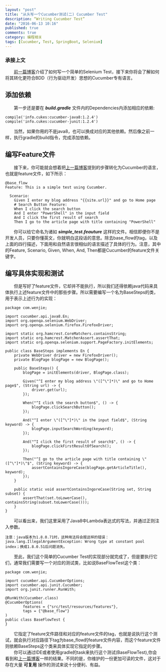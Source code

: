 ```yaml
---
layout: "post"
title: "从头写一个Cucumber测试(二) Cucumber Test"
description: “Writing Cucumber Test”
date: "2016-06-13 10:16"
published: true
comments: true
category: 编程相关
tags: [Cucumber, Test, SpringBoot, Selenium]
---
```

### 承接上文
&emsp;&emsp;[前一篇博客]({{site.url}}/编程相关/cucumber-test)介绍了如何写一个简单的Selenium Test，接下来你将会了解如何将其转化更符合BDD（行为驱动开发）思想的Cucumber专有语言。

<!--more-->

## 添加依赖
&emsp;&emsp;第一步还是要在 ___build.gradle___ 文件内的Dependencies内添加相应的依赖:

```
compile('info.cukes:cucumber-java8:1.2.4')
compile('info.cukes:cucumber-junit:1.2.4')
```
&emsp;&emsp;当然，如果你用的不是java8，也可以换成对应的其他依赖。然后像之前一样，执行gradle的build指令，完成添加依赖。

## 编写Feature文件
&emsp;&emsp;接下来，你可能就会想着把[上一篇博客]({{site.url}}/编程相关/cucumber-test)提到的步骤转化为Cucumber的语言，也就是feature文件，如下所示：

```
@base_flow
Feature: This is a simple test using Cucumber.

  Scenario:
    Given I enter my blog address "{{site.url}}" and go to Home page
    # Search Button Feature:
    When I click the search button
    And I enter "PowerShell" in the input field
    And I click the first result of search
    Then I go to the article page with title containing "PowerShell"
```

&emsp;&emsp;你可以给它命名为诸如 ___simple_test.feauture___ 这样的文件。相信即便你不是开发人员，只要你懂英文，你就明白这段话的意思。除去base_flow的tag，以及上面的四行描述，下面用和自然语言很相似的语言描述了具体的行为。注意，其中的Feature, Scenario, Given, When, And, Then都是Cucumber的feature文件关键字。

## 编写具体实现和测试
&emsp;&emsp;但是写好了feature文件，它却并不能执行，所以我们还得依赖java代码来具体执行上述feature文件中的那些步骤。所以需要编写一个名为BaseSteps的类，用于表示上述行为的实现：

```
package com.wenjie;

import cucumber.api.java8.En;
import org.openqa.selenium.WebDriver;
import org.openqa.selenium.firefox.FirefoxDriver;

import static org.hamcrest.CoreMatchers.containsString;
import static org.hamcrest.MatcherAssert.assertThat;
import static org.openqa.selenium.support.PageFactory.initElements;

public class BaseSteps implements En {
    private WebDriver driver = new FirefoxDriver();
    private BlogPage blogPage = new BlogPage();

    public BaseSteps() {
        blogPage = initElements(driver, BlogPage.class);

        Given("^I enter my blog address \"([^\"]*)\" and go to Home page$", (String url) -> {
            driver.get(url);
        });

        When("^I click the search button$", () -> {
            blogPage.clickSearchButton();
        });

        And("^I enter \"([^\"]*)\" in the input field$", (String keyword) -> {
            blogPage.inputSearchWording(keyword);
        });

        And("^I click the first result of search$", () -> {
            blogPage.clickFirstResultOfSearch();
        });

        Then("^I go to the article page with title containing \"([^\"]*)\"$", (String keyword) -> {
            assertContainsIngoreCase(blogPage.getArticleTitle(), keyword);
        });
    }

    public static void assertContainsIngoreCase(String set, String subset) {
        assertThat(set.toLowerCase(), containsString(subset.toLowerCase()));
    }
}
```

&emsp;&emsp;可以看出来，我们这里采用了Java8中Lambda表达式的写法，并通过正则注入参数。

```
注意：java版本为1.8.0.71时，这种用法将会报这样的错误：java.lang.IllegalArgumentException: Wrong type at constant pool index；换成1.8.0.51后问题消失。
```

&emsp;&emsp;至此，我们这个简单的Cucumber Test的实现部分就完成了，但是要执行它们，通常我们需要写一个对应的测试类，比如说BaseFlowTest这个类：

```
package com.wenjie;

import cucumber.api.CucumberOptions;
import cucumber.api.junit.Cucumber;
import org.junit.runner.RunWith;

@RunWith(Cucumber.class)
@CucumberOptions(
        features = {"src/test/resources/features"},
        tags = {"@base_flow"}
)
public class BaseFlowTest {
}
```

&emsp;&emsp;它指定了feature文件路径和对应的feature文件的tag，也就是说执行这个测试，就会执行对应路径下tag为base_flow的feature文件内容，而这个feature文件则依赖BaseSteps这个类来具体实现它指定的步骤。<br/>
&emsp;&emsp;你可以通过IDE或者使用gradle的task来执行这个测试(BaseFlowTest),你会看到和[上一篇博客]({{site.url}}/编程相关/cucumber-test)一样的结果。不同的是，你维护的一份更加可读的文件，这对于存在大量 __可复用__ 操作的测试来说十分便利、有益。
